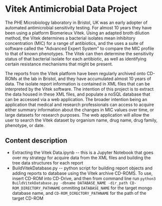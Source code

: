 # Vitek Antimicrobial Data Project

The PHE Microbiology laboratory in Bristol, UK was an early adopter of automated antimicrobial sensitivity testing. For almost 10 years they have been using a platform Biomerieux Vitek. Using an adapted broth dilution method, the Vitek determines a bacterial isolates mean inhibitory concentration (MIC) for a range of antibiotics, and the uses a suite of software called the "Advanced Expert System" to compare the MIC profile to that of known phenotypes. The Vitek can then determine the sensitivity status of that bacterial isolate for each antibiotic, as well as identifying certain resistance mechanisms that might be present.

The reports from the Vitek platform have been regularly archived onto CD-ROMs at the lab in Bristol, and they have accumulated almost 10 years of data. The isolate report information is contained in XML files that can be interpreted by the Vitek software. The intention of this project is to extract the data housed in these XML files, and populate a noSQL database that can be accessed via a web application. The broader intention being an application that medical and research professionals can access to acquire either summary information about the changes in MIC values over time, or large datasets for research purposes. The web application will allow the user to search the Vitek dataset by organism name, drug name, drug family, phenotype, or date.

## Content description
- Extracting the Vitek Data.ipynb -- this is a Jupyter Notebook that goes over my strategy for acquire data from the XML files and building the tree data structures for each report
- BuildVitekDatabase.py -- python script for building report objects and adding reports to database using the Vitek archive CD-ROMS. To use, insert CD-ROM into CD-Drive, and then from command line run `python3 BuildVitekDatabase.py -dbname DATABASE_NAME -dir_path CD-ROM_DIRECTORY_PATHNAME` ommiting `DATABASE_NAME` for the target mongo database name, and `CD-ROM_DIRECTORY_PATHNAME` for the path of the target CD-ROM

